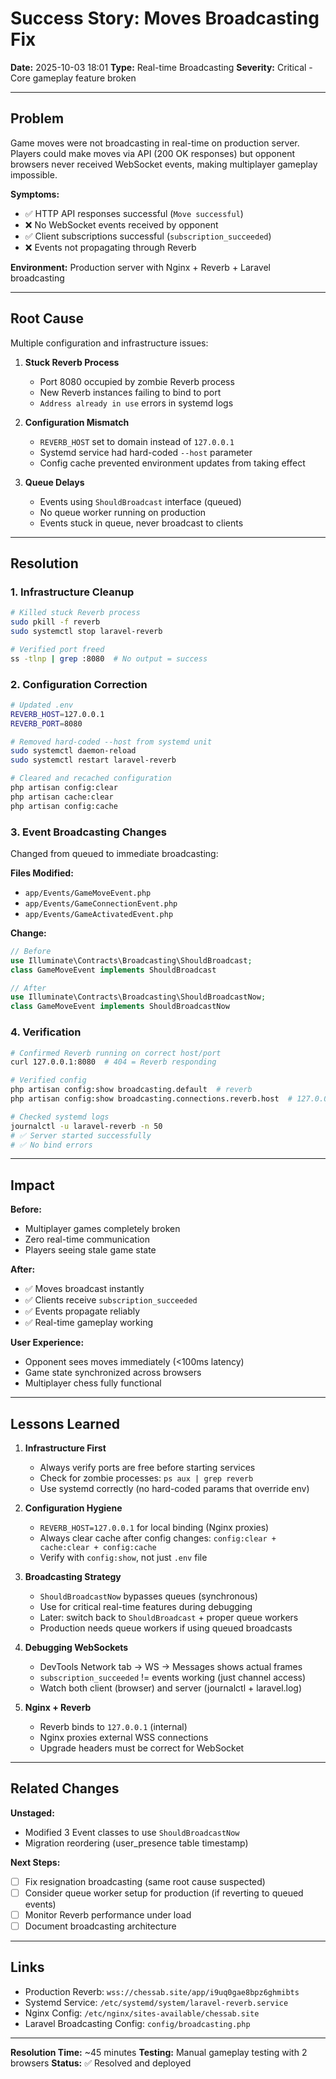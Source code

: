 # Success Story: Moves Broadcasting Fix

**Date:** 2025-10-03 18:01
**Type:** Real-time Broadcasting
**Severity:** Critical - Core gameplay feature broken

---

## Problem

Game moves were not broadcasting in real-time on production server. Players could make moves via API (200 OK responses) but opponent browsers never received WebSocket events, making multiplayer gameplay impossible.

**Symptoms:**
- ✅ HTTP API responses successful (`Move successful`)
- ❌ No WebSocket events received by opponent
- ✅ Client subscriptions successful (`subscription_succeeded`)
- ❌ Events not propagating through Reverb

**Environment:** Production server with Nginx + Reverb + Laravel broadcasting

---

## Root Cause

Multiple configuration and infrastructure issues:

1. **Stuck Reverb Process**
   - Port 8080 occupied by zombie Reverb process
   - New Reverb instances failing to bind to port
   - `Address already in use` errors in systemd logs

2. **Configuration Mismatch**
   - `REVERB_HOST` set to domain instead of `127.0.0.1`
   - Systemd service had hard-coded `--host` parameter
   - Config cache prevented environment updates from taking effect

3. **Queue Delays**
   - Events using `ShouldBroadcast` interface (queued)
   - No queue worker running on production
   - Events stuck in queue, never broadcast to clients

---

## Resolution

### 1. Infrastructure Cleanup
```bash
# Killed stuck Reverb process
sudo pkill -f reverb
sudo systemctl stop laravel-reverb

# Verified port freed
ss -tlnp | grep :8080  # No output = success
```

### 2. Configuration Correction
```bash
# Updated .env
REVERB_HOST=127.0.0.1
REVERB_PORT=8080

# Removed hard-coded --host from systemd unit
sudo systemctl daemon-reload
sudo systemctl restart laravel-reverb

# Cleared and recached configuration
php artisan config:clear
php artisan cache:clear
php artisan config:cache
```

### 3. Event Broadcasting Changes
Changed from queued to immediate broadcasting:

**Files Modified:**
- `app/Events/GameMoveEvent.php`
- `app/Events/GameConnectionEvent.php`
- `app/Events/GameActivatedEvent.php`

**Change:**
```php
// Before
use Illuminate\Contracts\Broadcasting\ShouldBroadcast;
class GameMoveEvent implements ShouldBroadcast

// After
use Illuminate\Contracts\Broadcasting\ShouldBroadcastNow;
class GameMoveEvent implements ShouldBroadcastNow
```

### 4. Verification
```bash
# Confirmed Reverb running on correct host/port
curl 127.0.0.1:8080  # 404 = Reverb responding

# Verified config
php artisan config:show broadcasting.default  # reverb
php artisan config:show broadcasting.connections.reverb.host  # 127.0.0.1

# Checked systemd logs
journalctl -u laravel-reverb -n 50
# ✅ Server started successfully
# ✅ No bind errors
```

---

## Impact

**Before:**
- Multiplayer games completely broken
- Zero real-time communication
- Players seeing stale game state

**After:**
- ✅ Moves broadcast instantly
- ✅ Clients receive `subscription_succeeded`
- ✅ Events propagate reliably
- ✅ Real-time gameplay working

**User Experience:**
- Opponent sees moves immediately (<100ms latency)
- Game state synchronized across browsers
- Multiplayer chess fully functional

---

## Lessons Learned

1. **Infrastructure First**
   - Always verify ports are free before starting services
   - Check for zombie processes: `ps aux | grep reverb`
   - Use systemd correctly (no hard-coded params that override env)

2. **Configuration Hygiene**
   - `REVERB_HOST=127.0.0.1` for local binding (Nginx proxies)
   - Always clear cache after config changes: `config:clear + cache:clear + config:cache`
   - Verify with `config:show`, not just `.env` file

3. **Broadcasting Strategy**
   - `ShouldBroadcastNow` bypasses queues (synchronous)
   - Use for critical real-time features during debugging
   - Later: switch back to `ShouldBroadcast` + proper queue workers
   - Production needs queue workers if using queued broadcasts

4. **Debugging WebSockets**
   - DevTools Network tab → WS → Messages shows actual frames
   - `subscription_succeeded` != events working (just channel access)
   - Watch both client (browser) and server (journalctl + laravel.log)

5. **Nginx + Reverb**
   - Reverb binds to `127.0.0.1` (internal)
   - Nginx proxies external WSS connections
   - Upgrade headers must be correct for WebSocket

---

## Related Changes

**Unstaged:**
- Modified 3 Event classes to use `ShouldBroadcastNow`
- Migration reordering (user_presence table timestamp)

**Next Steps:**
- [ ] Fix resignation broadcasting (same root cause suspected)
- [ ] Consider queue worker setup for production (if reverting to queued events)
- [ ] Monitor Reverb performance under load
- [ ] Document broadcasting architecture

---

## Links

- Production Reverb: `wss://chessab.site/app/i9uq0gae8bpz6ghmibts`
- Systemd Service: `/etc/systemd/system/laravel-reverb.service`
- Nginx Config: `/etc/nginx/sites-available/chessab.site`
- Laravel Broadcasting Config: `config/broadcasting.php`

---

**Resolution Time:** ~45 minutes
**Testing:** Manual gameplay testing with 2 browsers
**Status:** ✅ Resolved and deployed
